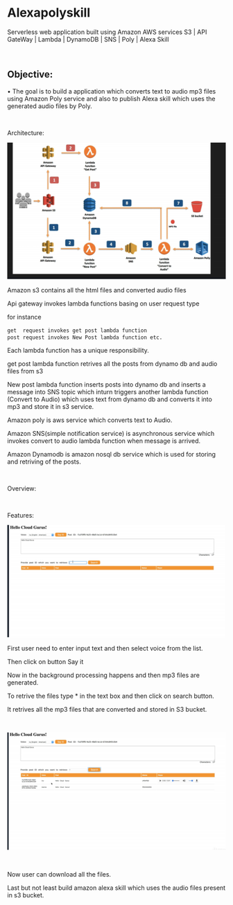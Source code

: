 # Alexapolyskill

Serverless web application built using Amazon AWS services S3 | API GateWay | Lambda | DynamoDB | SNS | Poly | Alexa Skill

</br>

## Objective:

• The goal is to build a application which converts text to audio mp3 files using Amazon Poly service and also to publish Alexa skill which uses the generated audio files by Poly. 

</br>

Architecture:

![alt text](https://github.com/RepakaRamateja/Alexapolyskill/blob/master/images/Architecure.png)


Amazon s3 contains all the html files and converted audio files

Api gateway invokes lambda functions basing on user request type 

for instance 

    get  request invokes get post lambda function
    post request invokes New Post lambda function etc.


Each lambda function has a unique responsibility.

get post lambda function retrives all the posts from dynamo db and audio files from s3

New post lambda function inserts posts into dynamo db and inserts a message into SNS topic which inturn triggers another lambda function
(Convert to Audio) which uses text from dynamo db and converts it into mp3 and store it in s3 service.

Amazon poly is aws service which converts text to Audio.

Amazon SNS(simple notification service) is asynchronous service which invokes convert to audio lambda function when message is arrived.

Amazon Dynamodb is amazon nosql db service which is used for storing  and retriving of the posts.

</br>

Overview:



</br>

Features:

![alt text](https://github.com/RepakaRamateja/Alexapolyskill/blob/master/images/overview.png)

  First user need to enter input text and then select voice from the list.

  Then click on button Say it

  Now in the background processing happens and then mp3 files are generated.

  To retrive the files type * in the text box and then click on search button.

  It retrives all the mp3 files that are converted and stored in S3 bucket.

</br>

![alt text](https://github.com/RepakaRamateja/Alexapolyskill/blob/master/images/files.png)

</br>

  Now user can download all the files.

  Last but not least build  amazon alexa skill which uses the audio files present in s3 bucket. 

  

  




